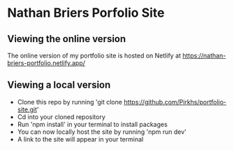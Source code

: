 # Nathan Briers Porfolio Site

## Viewing the online version

The online version of my portfolio site is hosted on Netlify at https://nathan-briers-portfolio.netlify.app/

## Viewing a local version

- Clone this repo by running 'git clone https://github.com/Pirkhs/portfolio-site.git' <br>
- Cd into your cloned repository <br>
- Run 'npm install' in your terminal to install packages <br>
- You can now locally host the site by running 'npm run dev' <br>
- A link to the site will appear in your terminal <br>